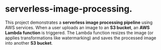 # serverless-image-processing.
This project demonstrates a **serverless image processing pipeline** using AWS services.   When a user uploads an image to an **S3 bucket**, an **AWS Lambda function** is triggered.   The Lambda function resizes the image (or applies transformations like watermarking) and saves the processed image into another **S3 bucket**.
